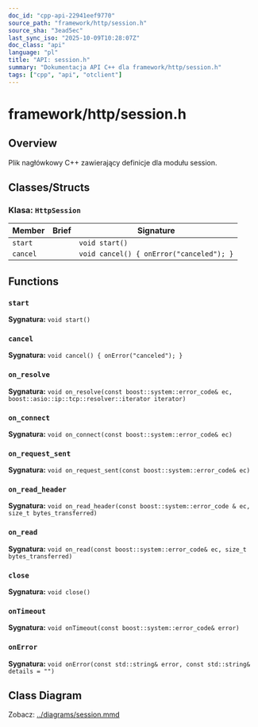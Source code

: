 ```yaml
---
doc_id: "cpp-api-22941eef9770"
source_path: "framework/http/session.h"
source_sha: "3ead5ec"
last_sync_iso: "2025-10-09T10:28:07Z"
doc_class: "api"
language: "pl"
title: "API: session.h"
summary: "Dokumentacja API C++ dla framework/http/session.h"
tags: ["cpp", "api", "otclient"]
---
```


# framework/http/session.h

## Overview

Plik nagłówkowy C++ zawierający definicje dla modułu session.

## Classes/Structs

### Klasa: `HttpSession`

| Member | Brief | Signature |
|--------|-------|-----------|
| `start` |  | `void start()` |
| `cancel` |  | `void cancel() { onError("canceled"); }` |

## Functions

### `start`

**Sygnatura:** `void start()`

### `cancel`

**Sygnatura:** `void cancel() { onError("canceled"); }`

### `on_resolve`

**Sygnatura:** `void on_resolve(const boost::system::error_code& ec, boost::asio::ip::tcp::resolver::iterator iterator)`

### `on_connect`

**Sygnatura:** `void on_connect(const boost::system::error_code& ec)`

### `on_request_sent`

**Sygnatura:** `void on_request_sent(const boost::system::error_code& ec)`

### `on_read_header`

**Sygnatura:** `void on_read_header(const boost::system::error_code & ec, size_t bytes_transferred)`

### `on_read`

**Sygnatura:** `void on_read(const boost::system::error_code& ec, size_t bytes_transferred)`

### `close`

**Sygnatura:** `void close()`

### `onTimeout`

**Sygnatura:** `void onTimeout(const boost::system::error_code& error)`

### `onError`

**Sygnatura:** `void onError(const std::string& error, const std::string& details = "")`

## Class Diagram

Zobacz: [../diagrams/session.mmd](../diagrams/session.mmd)
